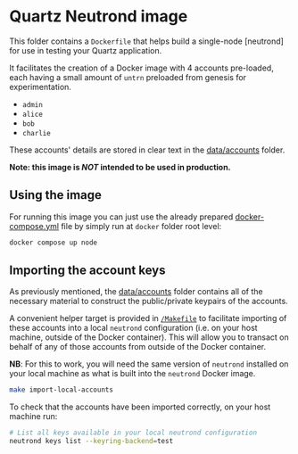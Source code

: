 # Quartz Neutrond image

This folder contains a `Dockerfile` that helps build a single-node [neutrond]
for use in testing your Quartz application.

It facilitates the creation of a Docker image with 4 accounts pre-loaded, each
having a small amount of `untrn` preloaded from genesis for experimentation.

- `admin`
- `alice`
- `bob`
- `charlie`

These accounts' details are stored in clear text in the [data/accounts](./data/accounts/)
folder.

**Note: this image is _NOT_ intended to be used in production.**

## Using the image

For running this image you can just use the already prepared [docker-compose.yml](../docker-compose.yml)
file by simply run at `docker` folder root level:

```bash
docker compose up node
```

## Importing the account keys

As previously mentioned, the [data/accounts](./data/accounts/) folder contains all of
the necessary material to construct the public/private keypairs of the accounts.

A convenient helper target is provided in [`/Makefile`](./Makefile) to facilitate
importing of these accounts into a local `neutrond` configuration (i.e. on your
host machine, outside of the Docker container). This will allow you to transact
on behalf of any of those accounts from outside of the Docker container.

**NB**: For this to work, you will need the same version of `neutrond` installed on
your local machine as what is built into the `neutrond` Docker image.

```bash
make import-local-accounts
```

To check that the accounts have been imported correctly, on your host machine
run:

```bash
# List all keys available in your local neutrond configuration
neutrond keys list --keyring-backend=test
```
